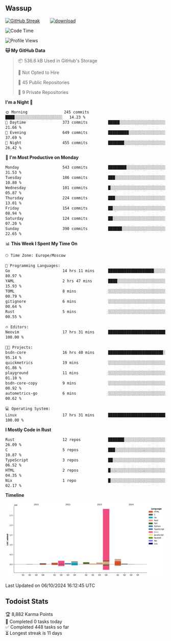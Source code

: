 ## Wassup

<!--
-->

[![GitHub Streak](http://github-readme-streak-stats.herokuapp.com?user=archeoss&theme=shades-of-purple&hide_border=true&date_format=j%20M%5B%20Y%5D)](https://git.io/streak-stats)&nbsp;&nbsp;&nbsp;&nbsp;&nbsp;&nbsp;&nbsp;&nbsp;[![download](https://user-images.githubusercontent.com/68448737/147796309-d8b65b1d-4dde-40d9-b03a-2b42aaa6cd43.jpeg)
](http://bmstu.ru/)

<!--START_SECTION:waka-->
![Code Time](http://img.shields.io/badge/Code%20Time-3%2C315%20hrs%2058%20mins-blue)

![Profile Views](http://img.shields.io/badge/Profile%20Views-0-blue)

**🐱 My GitHub Data** 

> 📦 536.6 kB Used in GitHub's Storage 
 > 
> 🚫 Not Opted to Hire
 > 
> 📜 45 Public Repositories 
 > 
> 🔑 9 Private Repositories 
 > 
**I'm a Night 🦉** 

```text
🌞 Morning                245 commits         ████░░░░░░░░░░░░░░░░░░░░░   14.23 % 
🌆 Daytime                373 commits         █████░░░░░░░░░░░░░░░░░░░░   21.66 % 
🌃 Evening                649 commits         █████████░░░░░░░░░░░░░░░░   37.69 % 
🌙 Night                  455 commits         ███████░░░░░░░░░░░░░░░░░░   26.42 % 
```
📅 **I'm Most Productive on Monday** 

```text
Monday                   543 commits         ████████░░░░░░░░░░░░░░░░░   31.53 % 
Tuesday                  186 commits         ███░░░░░░░░░░░░░░░░░░░░░░   10.80 % 
Wednesday                101 commits         █░░░░░░░░░░░░░░░░░░░░░░░░   05.87 % 
Thursday                 224 commits         ███░░░░░░░░░░░░░░░░░░░░░░   13.01 % 
Friday                   154 commits         ██░░░░░░░░░░░░░░░░░░░░░░░   08.94 % 
Saturday                 124 commits         ██░░░░░░░░░░░░░░░░░░░░░░░   07.20 % 
Sunday                   390 commits         ██████░░░░░░░░░░░░░░░░░░░   22.65 % 
```


📊 **This Week I Spent My Time On** 

```text
🕑︎ Time Zone: Europe/Moscow

💬 Programming Languages: 
Go                       14 hrs 11 mins      ████████████████████░░░░░   80.97 % 
YAML                     2 hrs 47 mins       ████░░░░░░░░░░░░░░░░░░░░░   15.93 % 
TOML                     8 mins              ░░░░░░░░░░░░░░░░░░░░░░░░░   00.79 % 
gitignore                6 mins              ░░░░░░░░░░░░░░░░░░░░░░░░░   00.64 % 
Rust                     5 mins              ░░░░░░░░░░░░░░░░░░░░░░░░░   00.55 % 

🔥 Editors: 
Neovim                   17 hrs 31 mins      █████████████████████████   100.00 % 

🐱‍💻 Projects: 
bsdn-core                16 hrs 40 mins      ████████████████████████░   95.14 % 
quickmetrics             19 mins             ░░░░░░░░░░░░░░░░░░░░░░░░░   01.86 % 
playground               11 mins             ░░░░░░░░░░░░░░░░░░░░░░░░░   01.10 % 
bsdn-core-copy           9 mins              ░░░░░░░░░░░░░░░░░░░░░░░░░   00.92 % 
autometrics-go           6 mins              ░░░░░░░░░░░░░░░░░░░░░░░░░   00.62 % 

💻 Operating System: 
Linux                    17 hrs 31 mins      █████████████████████████   100.00 % 
```

**I Mostly Code in Rust** 

```text
Rust                     12 repos            ███████░░░░░░░░░░░░░░░░░░   26.09 % 
C                        5 repos             ███░░░░░░░░░░░░░░░░░░░░░░   10.87 % 
TypeScript               3 repos             ██░░░░░░░░░░░░░░░░░░░░░░░   06.52 % 
HTML                     2 repos             █░░░░░░░░░░░░░░░░░░░░░░░░   04.35 % 
Nix                      1 repo              █░░░░░░░░░░░░░░░░░░░░░░░░   02.17 % 
```



**Timeline**

![Lines of Code chart](https://raw.githubusercontent.com/archeoss/archeoss/master/assets/bar_graph.png)


 Last Updated on 06/10/2024 16:12:45 UTC
<!--END_SECTION:waka-->

## Todoist Stats

<!-- TODO-IST:START -->
🏆  8,882 Karma Points           
🌸  Completed 0 tasks today           
✅  Completed 448 tasks so far           
⏳  Longest streak is 11 days
<!-- TODO-IST:END -->
